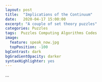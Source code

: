 ```yaml
---
layout: post
title:  "Implications of the Continuum"
date:   2020-04-17 15:00:00
excerpt: "A couple of set theory puzzles"
categories: Puzzles
tags:  Puzzles Computing Algorithms Codes
image:
  feature: speak_now.jpg
  topPosition: -100
bgContrast: dark
bgGradientOpacity: darker
syntaxHighlighter: yes
---
```

...